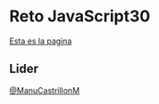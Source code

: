 # Reto JavaScript30
[Esta es la pagina](https://pacho89.github.io/)

## Lider
[@ManuCastrillonM](https://github.com/ManuCastrillonM/javascript-30)
